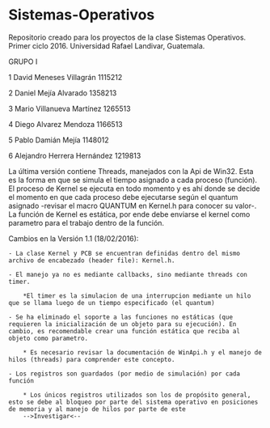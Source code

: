# Sistemas-Operativos
Repositorio creado para los proyectos de la clase Sistemas Operativos. Primer ciclo 2016. Universidad Rafael Landivar, Guatemala.

GRUPO I

1	David Meneses Villagrán	1115212

2	Daniel Mejía Alvarado	1358213

3	Mario Villanueva Martínez	1265513

4	Diego Alvarez Mendoza	1166513

5	Pablo Damián Mejía	1148012

6	Alejandro Herrera Hernández	1219813

La última versión contiene Threads, manejados con la Api de Win32. Esta es la forma en que se simula el tiempo asignado a cada proceso (función).
El proceso de Kernel se ejecuta en todo momento y es ahí donde se decide el momento en que cada proceso debe ejecutarse según el quantum asignado -revisar el macro QUANTUM en Kernel.h para conocer su valor-.
La función de Kernel es estática, por ende debe enviarse el kernel como parametro para el trabajo dentro de la función.

Cambios en la Versión 1.1 (18/02/2016):

	- La clase Kernel y PCB se encuentran definidas dentro del mismo archivo de encabezado (header file): Kernel.h.

	- El manejo ya no es mediante callbacks, sino mediante threads con timer.

		*El timer es la simulacion de una interrupcion mediante un hilo que se llama luego de un tiempo especificado (el quantum)
		
	- Se ha eliminado el soporte a las funciones no estáticas (que requieren la inicialización de un objeto para su ejecución). En cambio, es recomendable crear una función estática que reciba al objeto como parametro.

		* Es necesario revisar la documentación de WinApi.h y el manejo de hilos (threads) para comprender este concepto.

	- Los registros son guardados (por medio de simulación) por cada función
		
		* Los únicos registros utilizados son los de propósito general, esto se debe al bloqueo por parte del sistema operativo en posiciones de memoria y al manejo de hilos por parte de este
		-->Investigar<--